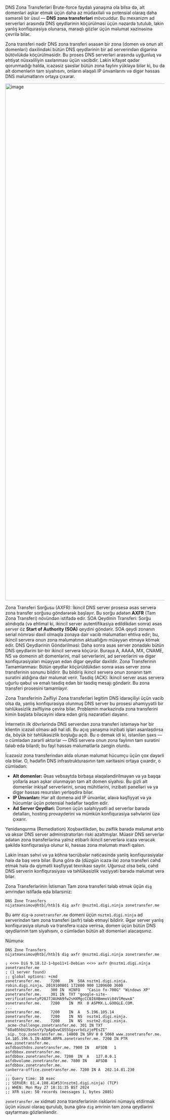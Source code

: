 DNS Zona Transferləri
Brute-force faydalı yanaşma ola bilsə də, alt domenləri aşkar etmək üçün daha az müdaxiləli və potensial olaraq daha səmərəli bir üsul — **DNS zona transferləri** mövcuddur. Bu mexanizm ad serverləri arasında DNS qeydlərinin köçürülməsi üçün nəzərdə tutulub, lakin yanlış konfiqurasiya olunarsa, maraqlı gözlər üçün məlumat xəzinəsinə çevrilə bilər.

Zona transferi nədir
DNS zona transferi əsasən bir zona (domen və onun alt domenləri) daxilindəki bütün DNS qeydlərinin bir ad serverindən digərinə bütövlükdə köçürülməsidir. Bu proses DNS serverləri arasında uyğunluq və ehtiyat nüsxəliliyin saxlanması üçün vacibdir. Lakin kifayət qədər qorunmadığı halda, icazəsiz şəxslər bütün zona faylını yükləyə bilər ki, bu da alt domenlərin tam siyahısını, onların əlaqəli IP ünvanlarını və digər həssas DNS məlumatlarını ortaya çıxarar.


<img width="2613" height="1632" alt="image" src="https://github.com/user-attachments/assets/94314395-664c-4cae-a7e5-59ddafe0350d" />

Zona Transferi Sorğusu (AXFR): İkincil DNS server prosesə əsas serverə zona transfer sorğusu göndərərək başlayır. Bu sorğu adətən **AXFR** (Tam Zona Transferi) növündən istifadə edir.
SOA Qeydinin Transferi: Sorğu alındıqda (və ehtimal ki, ikincil server autentifikasiya edildikdən sonra) əsas server öz **Start of Authority (SOA)** qeydini göndərir. SOA qeydi zonanın serial nömrəsi daxil olmaqla zonaya dair vacib məlumatları ehtiva edir; bu, ikincil serverə onun zona məlumatının aktuallığını müəyyən etməyə kömək edir.
DNS Qeydlərinin Göndərilməsi: Daha sonra əsas server zonadakı bütün DNS qeydlərini bir-bir ikincil serverə köçürür. Buraya A, AAAA, MX, CNAME, NS və domenin alt domenlərini, mail serverlərini, ad serverlərini və digər konfiqurasiyaları müəyyən edən digər qeydlər daxildir.
Zona Transferinin Tamamlanması: Bütün qeydlər köçürüldükdən sonra əsas server zona transferinin sonunu bildirir. Bu bildiriş ikincil serverə onun zonanın tam surətini aldığına dair məlumat verir.
Təsdiq (ACK): İkincil server əsas serverə uğurlu qəbul və emalı təsdiq edən bir təsdiq mesajı göndərir. Bu zona transferi prosesini tamamlayır.

Zona Transferinin Zəifliyi
Zona transferləri legitim DNS idarəçiliyi üçün vacib olsa da, yanlış konfiqurasiya olunmuş DNS server bu prosesi əhəmiyyətli bir təhlükəsizlik zəifliyinə çevirə bilər. Problemin mərkəzində zona transferini kimin başlata biləcəyini idarə edən giriş nəzarətləri dayanır.

İnternetin ilk dövrlərində DNS serverdən zona transferi istəməyə hər bir klientin icazəli olması adi hal idi. Bu açıq yanaşma inzibati işləri asanlaşdırsa da, böyük bir təhlükəsizlik boşluğu açdı. Bu o demək idi ki, istənilən şəxs — o cümlədən zərərli aktorlar — DNS serverə onun zona faylının tam surətini tələb edə bilərdi; bu fayl həssas məlumatlarla zəngin olurdu.

İcazəsiz zona transferindən əldə olunan məlumat hücumçu üçün çox dəyərli ola bilər. O, hədəfin DNS infrastrukturasının tam xəritəsini ortaya çıxardır, o cümlədən:

* **Alt domenlər:** Əsas vebsaytda birbaşa əlaqələndirilməyən və ya başqa yollarla asan aşkar olunmayan tam alt domen siyahısı. Bu gizli alt domenlər inkişaf serverlərini, sınaq mühitlərini, inzibati panelləri və ya digər həssas resursları yerləşdirə bilər.
* **IP Ünvanları:** Hər alt domenə aid IP ünvanlar, əlavə kəşfiyyat və ya hücumlar üçün potensial hədəflər təqdim edir.
* **Ad Server Qeydləri:** Domen üçün səlahiyyətli ad serverlər barədə detalları, hosting provayderini və mümkün konfiqurasiya səhvlərini üzə çıxarır.

Yenidənqurma (Remediation)
Xoşbəxtlikdən, bu zəiflik barədə məlumat artıb və əksər DNS server administratorları riski azaltmışlar. Müasir DNS serverlər adətən zona transferlərinə yalnız etibarlı ikincil serverlərə icazə verəcək şəkildə konfiqurasiya olunur ki, həssas zona məlumatı məxfi qalsın.

Lakin insan səhvi və ya köhnə təcrübələr nəticəsində yanlış konfiqurasiyalar hələ də baş verə bilər. Buna görə də (düzgün icazə ilə) zona transferi cəhd etmək hələ də qiymətli kəşfiyyat texnikası sayılır. Uğursuz olsa belə, cəhd DNS serverin konfiqurasiyası və təhlükəsizlik vəziyyəti barədə məlumat verə bilər.

Zona Transferlərinin İstismarı
Tam zona transferi tələb etmək üçün `dig` əmrindən istifadə edə bilərsiniz:

```
DNS Zone Transfers
nijatmansimov@htb[/htb]$ dig axfr @nsztm1.digi.ninja zonetransfer.me
```

Bu əmr `dig`-ə `zonetransfer.me` domeni üçün `nsztm1.digi.ninja` ad serverindən tam zona transferi (axfr) tələb etməyi bildirir. Əgər server yanlış konfiqurasiya olunub və transferə icazə verirsə, domen üçün bütün DNS qeydlərinin tam siyahısını, o cümlədən bütün alt domenləri alacaqsınız.

Nümunə:

```
DNS Zone Transfers
nijatmansimov@htb[/htb]$ dig axfr @nsztm1.digi.ninja zonetransfer.me

; <<>> DiG 9.18.12-1~bpo11+1-Debian <<>> axfr @nsztm1.digi.ninja zonetransfer.me
; (1 server found)
;; global options: +cmd
zonetransfer.me.	7200	IN	SOA	nsztm1.digi.ninja. robin.digi.ninja. 2019100801 172800 900 1209600 3600
zonetransfer.me.	300	IN	HINFO	"Casio fx-700G" "Windows XP"
zonetransfer.me.	301	IN	TXT	"google-site-verification=tyP28J7JAUHA9fw2sHXMgcCC0I6XBmmoVi04VlMewxA"
zonetransfer.me.	7200	IN	MX	0 ASPMX.L.GOOGLE.COM.
...
zonetransfer.me.	7200	IN	A	5.196.105.14
zonetransfer.me.	7200	IN	NS	nsztm1.digi.ninja.
zonetransfer.me.	7200	IN	NS	nsztm2.digi.ninja.
_acme-challenge.zonetransfer.me. 301 IN	TXT	"6Oa05hbUJ9xSsvYy7pApQvwCUSSGgxvrbdizjePEsZI"
_sip._tcp.zonetransfer.me. 14000 IN	SRV	0 0 5060 www.zonetransfer.me.
14.105.196.5.IN-ADDR.ARPA.zonetransfer.me. 7200	IN PTR www.zonetransfer.me.
asfdbauthdns.zonetransfer.me. 7900 IN	AFSDB	1 asfdbbox.zonetransfer.me.
asfdbbox.zonetransfer.me. 7200	IN	A	127.0.0.1
asfdbvolume.zonetransfer.me. 7800 IN	AFSDB	1 asfdbbox.zonetransfer.me.
canberra-office.zonetransfer.me. 7200 IN A	202.14.81.230
...
;; Query time: 10 msec
;; SERVER: 81.4.108.41#53(nsztm1.digi.ninja) (TCP)
;; WHEN: Mon May 27 18:31:35 BST 2024
;; XFR size: 50 records (messages 1, bytes 2085)
```

`zonetransfer.me` xidməti zona transferlərinin risklərini nümayiş etdirmək üçün xüsusi olaraq qurulub, buna görə `dig` əmrinin tam zona qeydlərini qaytarması gözləniləndir.


